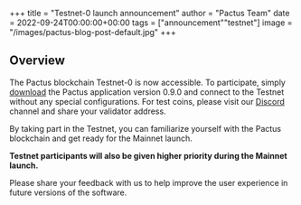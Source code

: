 +++
title = "Testnet-0 launch announcement"
author = "Pactus Team"
date = 2022-09-24T00:00:00+00:00
tags = ["announcement""testnet"]
image = "/images/pactus-blog-post-default.jpg"
+++

## Overview

The Pactus blockchain Testnet-0 is now accessible.
To participate, simply [download](/download) the Pactus application version 0.9.0 and
connect to the Testnet without any special configurations.
For test coins, please visit our [Discord](https://discord.gg/H5vZkNnXCu) channel and share your validator address.

By taking part in the Testnet, you can familiarize yourself with the Pactus blockchain and
get ready for the Mainnet launch.

**Testnet participants will also be given higher priority during the Mainnet launch.**

Please share your feedback with us to help improve the user experience in future versions of the software.
